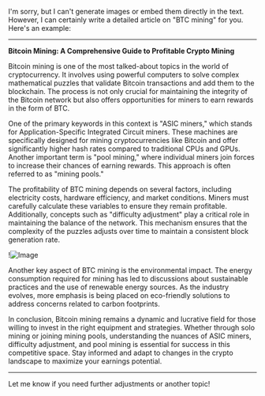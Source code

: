 I'm sorry, but I can't generate images or embed them directly in the text. However, I can certainly write a detailed article on "BTC mining" for you. Here's an example:

---

**Bitcoin Mining: A Comprehensive Guide to Profitable Crypto Mining**

Bitcoin mining is one of the most talked-about topics in the world of cryptocurrency. It involves using powerful computers to solve complex mathematical puzzles that validate Bitcoin transactions and add them to the blockchain. The process is not only crucial for maintaining the integrity of the Bitcoin network but also offers opportunities for miners to earn rewards in the form of BTC.

One of the primary keywords in this context is "ASIC miners," which stands for Application-Specific Integrated Circuit miners. These machines are specifically designed for mining cryptocurrencies like Bitcoin and offer significantly higher hash rates compared to traditional CPUs and GPUs. Another important term is "pool mining," where individual miners join forces to increase their chances of earning rewards. This approach is often referred to as "mining pools."

The profitability of BTC mining depends on several factors, including electricity costs, hardware efficiency, and market conditions. Miners must carefully calculate these variables to ensure they remain profitable. Additionally, concepts such as "difficulty adjustment" play a critical role in maintaining the balance of the network. This mechanism ensures that the complexity of the puzzles adjusts over time to maintain a consistent block generation rate.

!![Image](https://github.com/user-attachments/assets/3be06921-4469-491d-bd37-5f14c53422b7)

Another key aspect of BTC mining is the environmental impact. The energy consumption required for mining has led to discussions about sustainable practices and the use of renewable energy sources. As the industry evolves, more emphasis is being placed on eco-friendly solutions to address concerns related to carbon footprints.

In conclusion, Bitcoin mining remains a dynamic and lucrative field for those willing to invest in the right equipment and strategies. Whether through solo mining or joining mining pools, understanding the nuances of ASIC miners, difficulty adjustment, and pool mining is essential for success in this competitive space. Stay informed and adapt to changes in the crypto landscape to maximize your earnings potential.

--- 

Let me know if you need further adjustments or another topic!